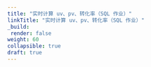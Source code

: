 ```yaml
---
title: "实时计算 uv、pv、转化率（SQL 作业）"
linkTitle: "实时计算 uv、pv、转化率（SQL 作业）"
_build:
 render: false 
weight: 60
collapsible: true
draft: true
---
```

